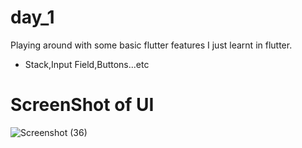 # day_1

Playing around with some basic flutter features I just learnt in flutter.
- Stack,Input Field,Buttons...etc



# ScreenShot of UI
![Screenshot (36)](https://github.com/lintmash/Flutter-UI-/assets/148910820/91b60e48-cf27-4c98-a130-b852f02f6eec)

